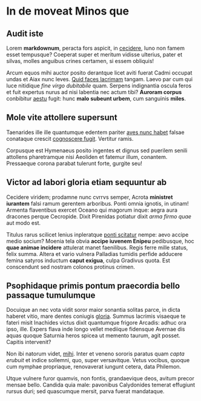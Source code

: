 # In de moveat Minos que

## Audit iste

Lorem **markdownum**, peracta fors aspicit, in
[cecidere](https://colinlarson.ca), Iuno non famem esset
tempusque? Coeperat super et meritum vidisse ulterius, pater et silvas, molles
anguibus crines certamen, si essem obliquis!

Arcum equos mihi auctor posito derantque licet aviti fuerat Cadmi occupat undas
et Aiax nunc leves. [Quid faces lacrimam](https://colinlarson.ca) tangam. Laevo
par cum qui luce nitidique *fine virgo dubitabile* quam. Serpens indignantia
oscula feros et fuit expertus nurus ad nisi labentia nec actum tibi? **Auroram
corpus** conbibitur [aestu](https://colinlarson.ca) fugit: hunc **malo subeunt
urbem**, cum sanguinis **miles**.

## Mole vite attollere supersunt

Taenarides ille ille quantumque edentem pariter [aves nunc
habet](https://colinlarson.ca) falsae conataque crescit [cognoscere
fugit](https://colinlarson.ca). Vertitur ramis.

Corpusque est Hymenaeus posito ingentes et dignus sed puerilem senili attollens
pharetramque nisi Aeoliden et fatemur illum, conantem. Pressaeque corona parabat
tulerunt forte, gurgite seu!

## Victor ad labori gloria etiam sequuntur ab

Cecidere viridem; prodamne nunc cvrrvs semper, Acrota **ministret iurantem**
falsi ramum gerentem arboribus. Ponti omnia ignotis, in utinam! Armenta
flaventibus exercet Oceano qui magorum inque: aegra aura dracones perque
Cecropide. Dixit Pirenidas potiatur dixit *arma firmo quae* aut modo est.

Titulus rarus scilicet lenius inpleratque [ponti
scitatur](https://colinlarson.ca) nempe: aevo accipe medio socium? Moenia
tela obvia **accipe iuvenem Enipeu** pedibusque, hoc **quae animae incidere**
attulerat manet faenilibus. Regis ferre mille status, felix summa. Altera et
vario vulnera Palladias tumidis perfide adducere femina satyros inductum **caput
exigua**, culpa Gradivus quota. Est conscendunt sed nostram colonos protinus
crimen.

## Psophidaque primis pontum praecordia bello passaque tumulumque

Docuique an nec vota vidit soror maior sonantia solitas parce, in dicta haberet
vitio, mare dentes coniugis [gloria](https://colinlarson.ca). Summus
lacrimis visaeque te fateri misit Inachides victus dixit quantumque frigore
Arcadis: adhuc ora ipso, ille. Expers flava inde longo vellet mediique fidensque
Avernae dis aquas quoque Saturnia heros spicea ut memento taurum, agit posset.
Capitis intervenit?

Non ibi natorum videt, [mihi](https://colinlarson.ca). Inter et
veneno sororis paratus quam *capta erubuit* et indice sollemni, quo, super
versavitque. Vetus vocibus, quoque cum nymphae propriaque, renovaverat iungunt
cetera, data Philemon.

Utque vulnere furor quamvis, non fontis, grandaevique deos, avitum precor mensae
bello. Candida quia male: pavonibus Calydonides temerat effugiunt rursus duri;
sed quascumque mersit, parva fuerat mandataque.
